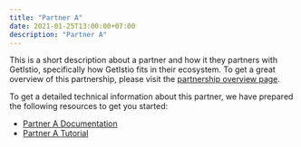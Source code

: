 ```yaml
---
title: "Partner A"
date: 2021-01-25T13:00:00+07:00
description: "Partner A"
---
```


This is a short description about a partner and how it they partners with GetIstio, specifically how GetIstio fits in their ecosystem. To get a great overview of this partnership, please visit the [partnership overview page](/partners/partner-a).

To get a detailed technical information about this partner, we have prepared the following resources to get you started:

<ul>
  <li><a href="/partner-a/partner-a-documentation">Partner A Documentation</a></li>
  <li><a href="/partner-a/partner-a-tutorial">Partner A Tutorial</a></li>
</ul>
